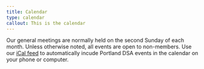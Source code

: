 ```yaml
---
title: Calendar
type: calendar
callout: This is the calendar
---
```

Our general meetings are normally held on the second Sunday of each month. Unless otherwise noted, all events are open to non-members. Use our [iCal feed](https://calendar.google.com/calendar/ical/dsaportlandoregon%40gmail.com/public/basic.ics) to automatically incude Portland DSA events in the calendar on your phone or computer.
